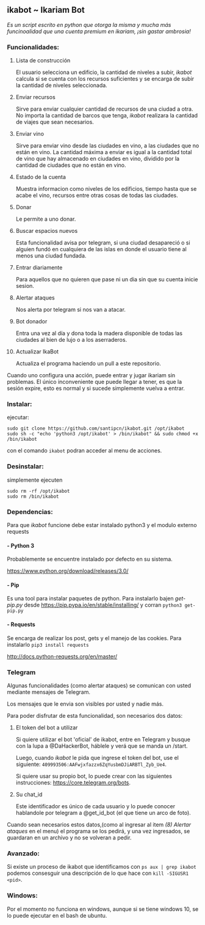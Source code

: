 ## ikabot ~ Ikariam Bot

_Es un script escrito en python que otorga la misma y mucha más funcinoalidad que una cuenta premium en ikariam, ¡sin gastar ambrosia!_

### Funcionalidades:

1) Lista de construcción

	El usuario selecciona un edificio, la cantidad de niveles a subir, _ikabot_ calcula si se cuenta con los recursos suficientes y se encarga de subir la cantidad de niveles seleccionada.
	
2) Enviar recursos 

	Sirve para enviar cualquier cantidad de recursos de una ciudad a otra. No importa la cantidad de barcos que tenga, _ikabot_ realizara la cantidad de viajes que sean necesarios.

3) Enviar vino

	Sirve para enviar vino desde las ciudades en vino, a las ciudades que no están en vino. La cantidad máxima a enviar es igual a la cantidad total de vino que hay almacenado en ciudades en vino, dividido por la cantidad de ciudades que no están en vino.

4) Estado de la cuenta

	Muestra informacion como niveles de los edificios, tiempo hasta que se acabe el vino, recursos entre otras cosas de todas las ciudades.
	
5) Donar

	Le permite a uno donar.
	
6) Buscar espacios nuevos

	Esta funcionalidad avisa por telegram, si una ciudad desapareció o si alguien fundó en cualquiera de las islas en donde el usuario tiene al menos una ciudad fundada.
	
7) Entrar diariamente

	Para aquellos que no quieren que pase ni un dia sin que su cuenta inicie sesion.
	
8) Alertar ataques

	Nos alerta por telegram si nos van a atacar.

9) Bot donador

	Entra una vez al día y dona toda la madera disponible de todas las ciudades al bien de lujo o a los aserraderos.

10) Actualizar IkaBot

	Actualiza el programa haciendo un pull a este repositorio.
	

Cuando uno configura una acción, puede entrar y jugar ikariam sin problemas. El único inconveniente que puede llegar a tener, es que la sesión expire, esto es normal y si sucede simplemente vuelva a entrar.

### Instalar:

ejecutar:

	sudo git clone https://github.com/santipcn/ikabot.git /opt/ikabot
	sudo sh -c "echo 'python3 /opt/ikabot' > /bin/ikabot" && sudo chmod +x /bin/ikabot
	
con el comando `ikabot` podran acceder al menu de acciones.

### Desinstalar:

simplemente ejecuten

	sudo rm -rf /opt/ikabot
	sudo rm /bin/ikabot

### Dependencias:

Para que _ikabot_ funcione debe estar instalado python3 y el modulo externo requests

#### - Python 3
Probablemente se encuentre instalado por defecto en su sistema.

https://www.python.org/download/releases/3.0/

#### - Pip
Es una tool para instalar paquetes de python.
Para instalarlo bajen _get-pip.py_ desde https://pip.pypa.io/en/stable/installing/ 
y corran `python3 get-pip.py`

#### - Requests
Se encarga de realizar los post, gets y el manejo de las cookies.
Para instalarlo `pip3 install requests`

http://docs.python-requests.org/en/master/

### Telegram

Algunas funcionalidades (como alertar ataques) se comunican con usted mediante mensajes de Telegram.

Los mensajes que le envia son visibles por usted y nadie más.

Para poder disfrutar de esta funcionalidad, son necesarios dos datos:

1) El token del bot a utilizar

	Si quiere utilizar el bot 'oficial' de ikabot, entre en Telegram y busque con la lupa a @DaHackerBot, háblele y verá que se manda un /start.
	
	Luego, cuando _ikabot_ le pida que ingrese el token del bot, use el siguiente: `409993506:AAFwjxfazzx6ZqYusbmDJiARBTl_Zyb_Ue4`.
	
	Si quiere usar su propio bot, lo puede crear con las siguientes instrucciones: https://core.telegram.org/bots.

2) Su chat_id

	Este identificador es único de cada usuario y lo puede conocer hablandole por telegram a @get_id_bot (el que tiene un arco de foto).

Cuando sean necesarios estos datos,(como al ingresar al item _(8) Alertar ataques_ en el menu) el programa se los pedirá, y una vez ingresados, se guardaran en un archivo y no se volveran a pedir.


### Avanzado:

Si existe un proceso de ikabot que identificamos con `ps aux | grep ikabot` podemos consesguir una descripción de lo que hace con `kill -SIGUSR1 <pid>`.

### Windows:

Por el momento no funciona en windows, aunque si se tiene windows 10, se lo puede ejecutar en el bash de ubuntu.

